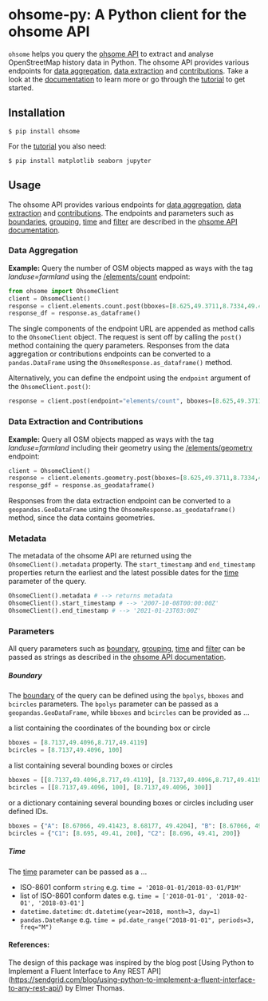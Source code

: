 # ohsome-py: A Python client for the ohsome API

`ohsome` helps you query the [ohsome API](https://docs.ohsome.org/ohsome-api/v1/) to extract and analyse OpenStreetMap history data in Python. The ohsome API provides various endpoints for [data aggregation](https://api.ohsome.org/v1/swagger-ui.html?urls.primaryName=Data%20Aggregation), [data extraction](https://api.ohsome.org/v1/swagger-ui.html?urls.primaryName=dataExtraction) and [contributions](https://api.ohsome.org/v1/swagger-ui.html?urls.primaryName=Contributions). Take a look at the [documentation](https://docs.ohsome.org/ohsome-api/stable) to learn more or go through the [tutorial](./notebooks/Tutorial.ipynb) to get started.


## Installation 

```
$ pip install ohsome
```

For the [tutorial](./notebooks/Tutorial.ipynb) you also need:

```
$ pip install matplotlib seaborn jupyter 
```

## Usage 

The ohsome API provides various endpoints for [data aggregation](https://api.ohsome.org/v1/swagger-ui.html?urls.primaryName=Data%20Aggregation), [data extraction](https://api.ohsome.org/v1/swagger-ui.html?urls.primaryName=dataExtraction) and [contributions](https://api.ohsome.org/v1/swagger-ui.html?urls.primaryName=Contributions). The endpoints and parameters such as [boundaries](https://docs.ohsome.org/ohsome-api/stable/boundaries.html), [grouping](https://docs.ohsome.org/ohsome-api/stable/group-by.html), [time](https://docs.ohsome.org/ohsome-api/stable/time.html) and [filter](https://docs.ohsome.org/ohsome-api/stable/filter.html) are described in the [ohsome API documentation](https://docs.ohsome.org/ohsome-api/stable/index.html).


### Data Aggregation

**Example:** Query the number of OSM objects mapped as ways with the tag _landuse=farmland_ using the [/elements/count](https://api.ohsome.org/v1/swagger-ui.html?urls.primaryName=Data%20Aggregation#/Count/count_1) endpoint:


``` python
from ohsome import OhsomeClient
client = OhsomeClient()
response = client.elements.count.post(bboxes=[8.625,49.3711,8.7334,49.4397], time="2014-01-01",  filter="landuse=farmland and type:way")
response_df = response.as_dataframe()

```

The single components of the endpoint URL are appended as method calls to the `OhsomeClient` object. The request is sent off by calling the ```post()``` method containing the query parameters. Responses from the data aggregation or contributions endpoints can be converted to a `pandas.DataFrame` using the `OhsomeResponse.as_dataframe()` method. 

Alternatively, you can define the endpoint using the `endpoint` argument of the `OhsomeClient.post()`:

``` python
response = client.post(endpoint="elements/count", bboxes=[8.625,49.3711,8.7334,49.4397], time="2014-01-01",  filter="landuse=farmland and type:way")
```

### Data Extraction and Contributions


**Example:** Query all OSM objects mapped as ways with the tag _landuse=farmland_ including their geometry using the [/elements/geometry](https://api.ohsome.org/v1/swagger-ui.html?urls.primaryName=Data%20Extraction#/Data%20Extraction/elementsGeometry_1) endpoint:

``` python
client = OhsomeClient()
response = client.elements.geometry.post(bboxes=[8.625,49.3711,8.7334,49.4397], time="2014-01-01", filter="landuse=farmland and type:way")
response_gdf = response.as_geodataframe()
```
Responses from the data extraction endpoint can be converted to a `geopandas.GeoDataFrame`  using the `OhsomeResponse.as_geodataframe()` method, since the data contains geometries.

### Metadata

The metadata of the ohsome API are returned using the `OhsomeClient().metadata` property. The `start_timestamp` and `end_timestamp` properties return the earliest and the latest possible dates for the [time](https://docs.ohsome.org/ohsome-api/stable/time.html) parameter of the query. 

``` python
OhsomeClient().metadata # --> returns metadata
OhsomeClient().start_timestamp # --> '2007-10-08T00:00:00Z'
OhsomeClient().end_timestamp # --> '2021-01-23T03:00Z'

```

### Parameters

All query parameters such as [boundary](https://docs.ohsome.org/ohsome-api/stable/boundaries.html), [grouping](https://docs.ohsome.org/ohsome-api/stable/group-by.html), [time](https://docs.ohsome.org/ohsome-api/stable/time.html) and [filter](https://docs.ohsome.org/ohsome-api/stable/filter.html) can be passed as strings as described in the [ohsome API documentation](https://docs.ohsome.org/ohsome-api/stable).


##### Boundary 

The [boundary](https://docs.ohsome.org/ohsome-api/stable/boundaries.html) of the query can be defined using the `bpolys`, `bboxes` and `bcircles` parameters. The `bpolys` parameter can be passed as a `geopandas.GeoDataFrame`, while `bboxes` and `bcircles` can be provided as ...

a list containing the coordinates of the bounding box or circle

``` python 
bboxes = [8.7137,49.4096,8.717,49.4119]
bcircles = [8.7137,49.4096, 100] 
```

a list containing several bounding boxes or circles

```python 
bboxes = [[8.7137,49.4096,8.717,49.4119], [8.7137,49.4096,8.717,49.4119]]
bcircles = [[8.7137,49.4096, 100], [8.7137,49.4096, 300]]
```

or a dictionary containing several bounding boxes or circles including user defined IDs.

``` python
bboxes = {"A": [8.67066, 49.41423, 8.68177, 49.4204], "B": [8.67066, 49.41423, 8.68177, 49.4204]}
bcircles = {"C1": [8.695, 49.41, 200], "C2": [8.696, 49.41, 200]}
```

##### Time

The [time](https://docs.ohsome.org/ohsome-api/stable/time.html) parameter can be passed as a ...

* ISO-8601 conform `string` e.g. `time = '2018-01-01/2018-03-01/P1M'`
* list of ISO-8601 conform dates e.g. `time = ['2018-01-01', '2018-02-01', '2018-03-01']`
* `datetime.datetime`: `dt.datetime(year=2018, month=3, day=1)`
* `pandas.DateRange` e.g. `time = pd.date_range("2018-01-01", periods=3, freq="M")`

#### References: 

The design of this package was inspired by the blog post [Using Python to Implement a Fluent Interface to Any REST API]
(https://sendgrid.com/blog/using-python-to-implement-a-fluent-interface-to-any-rest-api/) by Elmer Thomas.
